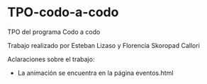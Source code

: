# TPO-codo-a-codo
TPO del programa Codo a codo

Trabajo realizado por Esteban Lizaso y Florencia Skoropad Callori

Aclaraciones sobre el trabajo:
- La animación se encuentra en la página eventos.html
